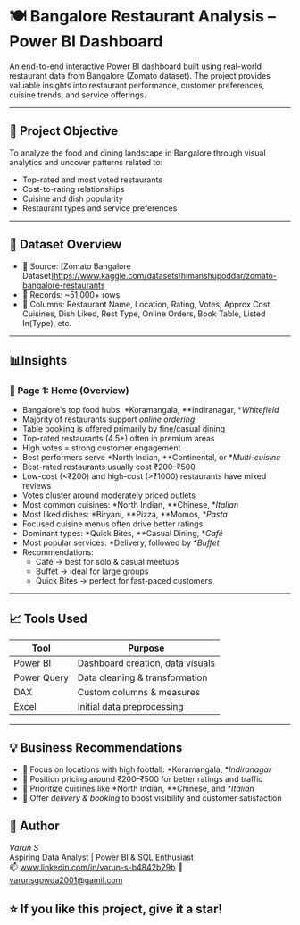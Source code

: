 # 🍽 Bangalore Restaurant Analysis – Power BI Dashboard

An end-to-end interactive Power BI dashboard built using real-world restaurant data from Bangalore (Zomato dataset). The project provides valuable insights into restaurant performance, customer preferences, cuisine trends, and service offerings.

---

## 📌 Project Objective

To analyze the food and dining landscape in Bangalore through visual analytics and uncover patterns related to:
- Top-rated and most voted restaurants
- Cost-to-rating relationships
- Cuisine and dish popularity
- Restaurant types and service preferences

---

## 💾 Dataset Overview

- 📁 Source: [Zomato Bangalore Dataset]https://www.kaggle.com/datasets/himanshupoddar/zomato-bangalore-restaurants
- 🔢 Records: ~51,000+ rows
- 🧾 Columns: Restaurant Name, Location, Rating, Votes, Approx Cost, Cuisines, Dish Liked, Rest Type, Online Orders, Book Table, Listed In(Type), etc.

---

## 📊Insights

### 📄 Page 1: Home (Overview)
- Bangalore's top food hubs: *Koramangala, **Indiranagar, **Whitefield*
- Majority of restaurants support *online ordering*
- Table booking is offered primarily by fine/casual dining
- Top-rated restaurants (4.5+) often in premium areas
- High votes = strong customer engagement
- Best performers serve *North Indian, **Continental, or **Multi-cuisine*
- Best-rated restaurants usually cost ₹200–₹500
- Low-cost (<₹200) and high-cost (>₹1000) restaurants have mixed reviews
- Votes cluster around moderately priced outlets
- Most common cuisines: *North Indian, **Chinese, **Italian*
- Most liked dishes: *Biryani, **Pizza, **Momos, **Pasta*
- Focused cuisine menus often drive better ratings
- Dominant types: *Quick Bites, **Casual Dining, **Café*
- Most popular services: *Delivery, followed by **Buffet*
- Recommendations:
  - Café → best for solo & casual meetups
  - Buffet → ideal for large groups
  - Quick Bites → perfect for fast-paced customers

---

## 📈 Tools Used

| Tool        | Purpose                          |
|-------------|----------------------------------|
| Power BI    | Dashboard creation, data visuals |
| Power Query | Data cleaning & transformation   |
| DAX         | Custom columns & measures        |
| Excel       | Initial data preprocessing       |

---

## 💡 Business Recommendations

- 📍 Focus on locations with high footfall: *Koramangala, **Indiranagar*
- 💸 Position pricing around ₹200–₹500 for better ratings and traffic
- 🧾 Prioritize cuisines like *North Indian, **Chinese, and **Italian*
- 🚚 Offer *delivery & booking* to boost visibility and customer satisfaction

## 🚀 Author

*Varun S*  
Aspiring Data Analyst | Power BI & SQL Enthusiast  
📫 www.linkedin.com/in/varun-s-b4842b29b
📧 varunsgowda2001@gamil.com


## ⭐ If you like this project, give it a star!



